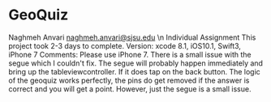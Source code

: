 # GeoQuiz
Naghmeh Anvari
naghmeh.anvari@sjsu.edu \n
Individual Assignment
This project took 2-3 days to complete.
Version: xcode 8.1, iOS10.1, Swift3, iPhone 7
Comments: Please use iPhone 7.
There is a small issue with the segue which I couldn't fix. The segue will probably happen immediately and bring up the tableviewcontroller. If it does tap on the back button. The logic of the geoquiz works perfectly, the pins do get removed if the answer is correct and you will get a point. However, just the segue is a small issue.
